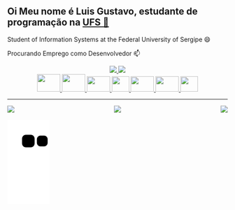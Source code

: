


<!---
**Gustavo-Correia/Gustavo-Correia** is a ✨ _special_ ✨ repository because its `README.md` (this file) appears on your GitHub profile.

Here are some ideas to get you started:

- 🔭 I’m currently working on ...
- 🌱 I’m currently learning ...
- 👯 I’m looking to collaborate on ...
- 🤔 I’m looking for help with ...
-  Ask me about ...
- 📫 How to reach me: ...
- 😄 Pronouns: ...
- ⚡ Fun fact: ...
-->

<h2> 
  Oi Meu nome é Luis Gustavo, estudante de programação na <a href="https://www.ufs.br/">UFS 💬</a> 
</h2>
  
<p> Student of Information Systems at the Federal University of Sergipe 😄</p>

<p> Procurando Emprego como Desenvolvedor 📫</p>

<div align="center">
  <a href="https://github.com/Gustavo-Correia">
  <img height="180em" src="https://github-readme-stats.vercel.app/api?username=Gustavo-Correia&show_icons=true&theme=cobalt&include_all_commits=true&count_private=true"/>
  <img height="170em"  src="https://github-readme-stats.vercel.app/api/top-langs/?username=Gustavo-Correia&layout=compact&langs_count=7&theme=cobalt"/>
</div>
  
  
 
  
  
  
  <div align="center">
<img width="53px" height="40px" src="https://cdn.jsdelivr.net/gh/devicons/devicon/icons/html5/html5-original-wordmark.svg">
<img width="53px" height="40px" src="https://cdn.jsdelivr.net/gh/devicons/devicon/icons/css3/css3-original-wordmark.svg">
<img width="53px" height="35px" src="https://cdn.jsdelivr.net/gh/devicons/devicon/icons/java/java-original-wordmark.svg" />
<img width="40px" height="35px" src="https://cdn.jsdelivr.net/gh/devicons/devicon/icons/javascript/javascript-original.svg">

<img width="53px" height="35px" src="https://cdn.jsdelivr.net/gh/devicons/devicon/icons/python/python-original.svg">
<img width="53px" height="35px" src="https://cdn.jsdelivr.net/gh/devicons/devicon/icons/cplusplus/cplusplus-original.svg">
 <img width="40px" height="35px" src="https://cdn.jsdelivr.net/gh/devicons/devicon/icons/git/git-plain.svg">
  </div>
  
  <hr>
  
<div>
 
  
  
  <a  href="https://www.instagram.com/gustavo_correia2901/"> <img src="https://img.shields.io/badge/Instagram-E4405F?style=for-the-badge&logo=instagram&logoColor=white"  target="_blank" align="right">
   
   
    
 <a href="mailto:contatogucorreia2901@gmail.com/"> <img src="https://img.shields.io/badge/Gmail-D14836?style=for-the-badge&logo=gmail&logoColor=black" target="_blank" align="left">
    <div align="center">
   <a href="https://www.linkedin.com/in/gustavo-correia-2901/"> <img src="https://img.shields.io/badge/LinkedIn-0077B5?style=for-the-badge&logo=linkedin&logoColor=white" target="_blank" >
     </div>
</div>
  
  
 ![Snake animation](https://github.com/rafaballerini/rafaballerini/blob/output/github-contribution-grid-snake.svg)
  
